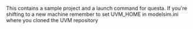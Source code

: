 This contains a sample project and a launch command for questa. If you're shifting to a new machine
remember to set UVM_HOME in modelsim.ini where you cloned the UVM repository
